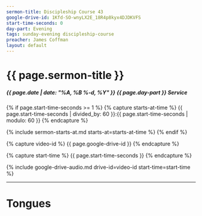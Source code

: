```yaml
---
sermon-title: Discipleship Course 43
google-drive-id: 1Kfd-SO-wnyLX2E_18R4p8kyx4DJDKVFS
start-time-seconds: 0
day-part: Evening
tags: sunday-evening discipleship-course
preacher: James Coffman
layout: default
---
```




# {{ page.sermon-title }}

##### {{ page.date | date: "%A, %B %-d, %Y" }} {{ page.day-part }} Service

{% if page.start-time-seconds >= 1 %}
{% capture starts-at-time %}
{{ page.start-time-seconds | divided_by: 60 }}:{{ page.start-time-seconds | modulo: 60 }}
{% endcapture %}

{% include sermon-starts-at.md starts-at=starts-at-time %}
{% endif %}

{% capture video-id %}
{{ page.google-drive-id }}
{% endcapture %}

{% capture start-time %}
{{ page.start-time-seconds }}
{% endcapture %}

{% include google-drive-audio.md drive-id=video-id start-time=start-time %}

***

# Tongues